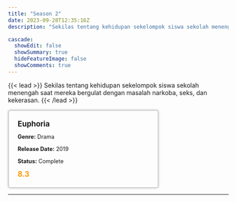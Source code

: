 ```yaml
---
title: "Season 2"
date: 2023-09-28T12:35:16Z
description: "Sekilas tentang kehidupan sekelompok siswa sekolah menengah saat mereka bergulat dengan masalah narkoba, seks, dan kekerasan."

cascade:
  showEdit: false
  showSummary: true
  hideFeatureImage: false
  showComments: true
---
```


{{< lead >}}
Sekilas tentang kehidupan sekelompok siswa sekolah menengah saat mereka bergulat dengan masalah narkoba, seks, dan kekerasan.
{{< /lead >}}

<style>

/* CSS for the movie information box */
        .movie-box {
            width: 300px;
            padding: 20px;
            border: 2px solid #ccc; /* Border added */
            border-radius: 5px;
            box-shadow: 0 0 5px rgba(0, 0, 0, 0.2);
        }

        /* CSS for movie title */
        .movie-title {
            font-size: 1.2em;
            font-weight: bold;
            margin-bottom: 10px;
        }

        /* CSS for movie details */
        .movie-details {
            font-size: 0.9em;
            margin-bottom: 10px;
        }

        /* CSS for movie rating */
        .movie-rating {
            font-size: 1.2em;
            font-weight: bold;
            color: #ff9900; /* IMDb's rating color */
        }
</style>

 <div class="movie-box">
        <div class="movie-title">Euphoria</div>
        <div class="movie-details">
            <p><strong>Genre:</strong> Drama</p>
            <p><strong>Release Date:</strong> 2019</p>
            <p><strong>Status:</strong> Complete</p>
        </div>
        <div class="movie-rating">8.3</div>
    </div>

---
